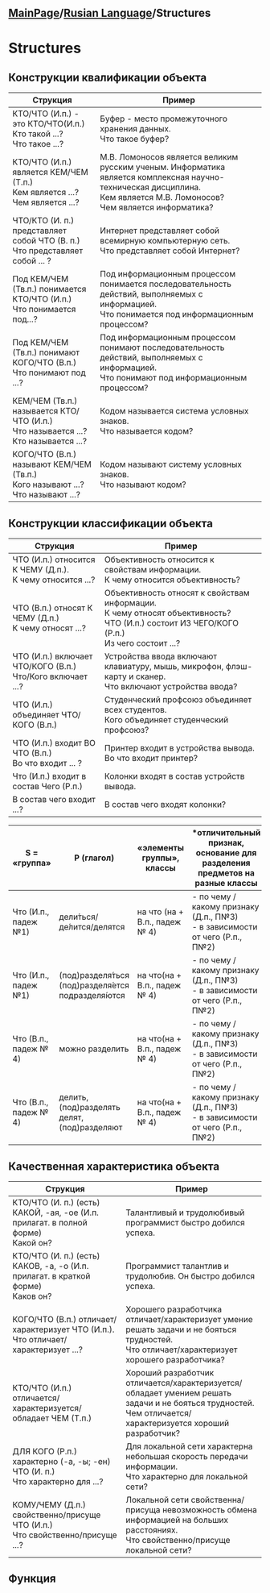 ## [MainPage](../index.md)/[Rusian Language](README.md)/Structures


# Structures

## Конструкции квалификации объекта

Струкция|Пример
---|---
КТО/ЧТО (И.п.) - это КТО/ЧТО(И.п.) <br>Кто такой ...?<br>Что такое ...?|Буфер - место промежуточного хранения данных.<br>Что такое буфер?
КТО/ЧТО (И.п.) является КЕМ/ЧЕМ (Т.п.)<br>Кем является ...?<br>Чем является ...?|М.В. Ломоносов является великим русским ученым. Информатика является комплексная научно- техническая дисциплина.<br>Кем является М.В. Ломоносов?<br>Чем является информатика?
ЧТО/КТО (И. п.) представляет собой ЧТО (В. п.)<br>Что представляет собой ... ?|Интернет представляет собой всемирную компьютерную сеть.<br>Что представляет собой Интернет?
Под КЕМ/ЧЕМ (Тв.п.) понимается КТО/ЧТО (И.п.)<br>Что понимается под...?|Под информационным процессом понимается последовательность действий, выполняемых с информацией. <br>Что понимается под информационным процессом?
Под КЕМ/ЧЕМ (Тв.п.) понимают КОГО/ЧТО (В.п.)<br>Что понимают под ...?|Под информационным процессом понимают последовательность действий, выполняемых с информацией. <br>Что понимают под информационным процессом?
КЕМ/ЧЕМ (Тв.п.) называется КТО/ЧТО (И.п.) <br>Что называется ...?<br>Кто называется ...?|Кодом называется система условных знаков.<br>Что называется кодом?
КОГО/ЧТО (В.п.) называют КЕМ/ЧЕМ (Тв.п.)<br>Кого называют ...?<br>Что называют ...?|Кодом называют систему условных знаков.<br>Что называют кодом?

## Конструкции классификации объекта
Струкция|Пример
---|---
ЧТО (И.п.) относится К ЧЕМУ (Д.п.).<br>К чему относится ...?|Объективность относится к свойствам информации.<br>К чему относится объективность?
ЧТО (В.п.) относят К ЧЕМУ (Д.п.) <br>К чему относят ...?|Объективность относят к свойствам информации.<br>К чему относят объективность?<br>ЧТО (И.п.) состоит ИЗ ЧЕГО/КОГО (Р.п.)<br>Из чего состоит ...?|Системный блок состоит изкорпуса, материнской платы, процессора, памяти, жесткого диска, видео- и звуковой карт.<br>Из чего состоит системный блок?
ЧТО (И.п.) включает ЧТО/КОГО (В.п.)<br>Что/Кого включает ...?|Устройства ввода включают клавиатуру, мышь, микрофон, флэш-карту и сканер.<br>Что включают устройства ввода?
ЧТО (И.п.) объединяет ЧТО/КОГО (В.п.)|Студенческий профсоюз объединяет всех студентов.<br>Кого объединяет студенческий профсоюз?
ЧТО (И.п.) входит ВО ЧТО (В.п.) <br>Во что входит ... ?|Принтер входит в устройства вывода.<br>Во что входит принтер?
Что (И.п.) входит в состав Чего (Р.п.)|Колонки входят в состав устройств вывода.
В состав чего входит ...?|В состав чего входят колонки?

S = «группа» | P (глагол) | «элементы группы», классы | *отличительный признак, основание для разделения предметов на разные классы
---|---|---|---
Что (И.п., падеж №1)  | дели́ться/де́лится/делятся | на что (на + В.п., падеж № 4) | - по чему /какому признаку (Д.п., П№3)<br>- в зависимости от чего (Р.п., П№2)
Что (И.п., падеж №1) | (под)разделя́ться (под)разделя́ется подразделя́ются | на что(на + В.п., падеж № 4) | - по чему /какому признаку (Д.п., П№3)<br>- в зависимости от чего (Р.п., П№2)
Что (В.п., падеж № 4) | можно разделить | на что(на + В.п., падеж № 4) | - по чему /какому признаку (Д.п., П№3)<br>- в зависимости от чего (Р.п., П№2)
Что (В.п., падеж № 4) | делить, (под)разделять делят, (под)разделяют | на что(на + В.п., падеж № 4) | - по чему /какому признаку (Д.п., П№3)<br>- в зависимости от чего (Р.п., П№2)




## Качественная характеристика объекта

Струкция|Пример
---|---
КТО/ЧТО (И. п.) (есть) КАКОЙ, -ая, -ое (И.п. прилагат. в полной форме)<br>Какой он?|Талантливый и трудолюбивый программист быстро добился успеха.
КТО/ЧТО (И. п.) (есть) КАКОВ, -а, -о (И.п. прилагат. в краткой форме)<br>Каков он?|Программист талантлив и трудолюбив. Он быстро добился успеха.
КОГО/ЧТО (В.п.) отличает/характеризует ЧТО (И.п.).<br>Что отличает/характеризует ...?|Хорошего разработчика отличает/характеризует умение решать задачи и не бояться трудностей.<br>Что отличает/характеризует хорошего разработчика?
КТО/ЧТО (И.п.) отличается/характеризуется/ обладает ЧЕМ (Т.п.)|Хороший разработчик отличается/характеризуется/обладает умением решать задачи и не бояться трудностей.<br>Чем отличается/характеризуется хороший разработчик?
ДЛЯ КОГО (Р.п.) характерно (-а, -ы; -ен) ЧТО (И. п.)<br>Что характерно для ...?|Для локальной сети характерна небольшая скорость передачи информации.<br>Что характерно для локальной сети?
КОМУ/ЧЕМУ (Д.п.) свойственно/присуще ЧТО (И.п.)<br>Что свойственно/присуще ...?|Локальной сети свойственна/присуща невозможность обмена информацией на больших расстояниях.<br>Что свойственно/присуще локальной сети?

## Функция
